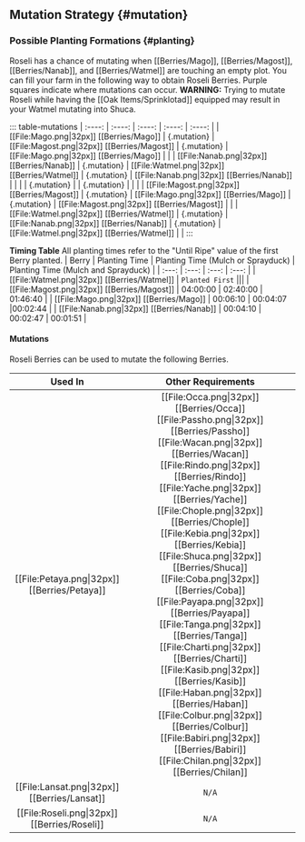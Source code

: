 ## Mutation Strategy {#mutation}

### Possible Planting Formations {#planting}

Roseli has a chance of mutating when [[Berries/Mago]], [[Berries/Magost]], [[Berries/Nanab]], and [[Berries/Watmel]] are touching an empty plot. You can fill your farm in the following way to obtain Roseli Berries. Purple squares indicate where mutations can occur.
**WARNING:** Trying to mutate Roseli while having the [[Oak Items/Sprinklotad]] equipped may result in your Watmel mutating into Shuca.

::: table-mutations
| :----: | :----: | :----: | :----: | :----: |
| [[File:Mago.png\|32px]] [[Berries/Mago]] | {.mutation} | [[File:Magost.png\|32px]] [[Berries/Magost]] | {.mutation} | [[File:Mago.png\|32px]] [[Berries/Mago]] | |
| [[File:Nanab.png\|32px]] [[Berries/Nanab]] | {.mutation} | [[File:Watmel.png\|32px]] [[Berries/Watmel]] | {.mutation} | [[File:Nanab.png\|32px]] [[Berries/Nanab]] | |
|  | {.mutation} |  | {.mutation} |  | |
| [[File:Magost.png\|32px]] [[Berries/Magost]] | {.mutation} | [[File:Mago.png\|32px]] [[Berries/Mago]] | {.mutation} | [[File:Magost.png\|32px]] [[Berries/Magost]] | |
| [[File:Watmel.png\|32px]] [[Berries/Watmel]] | {.mutation} | [[File:Nanab.png\|32px]] [[Berries/Nanab]] | {.mutation} | [[File:Watmel.png\|32px]] [[Berries/Watmel]] | |
:::

**Timing Table**
All planting times refer to the "Until Ripe" value of the first Berry planted.
| Berry                                         | Planting Time | Planting Time (Mulch or Sprayduck)    | Planting Time (Mulch and Sprayduck)   |
| :---:                                         | :---:         | :---:                                 | :---:                                 |
| [[File:Watmel.png\|32px]] [[Berries/Watmel]]  | `Planted First` |||
| [[File:Magost.png\|32px]] [[Berries/Magost]]  | 04:00:00      | 02:40:00                              | 01:46:40                              |
| [[File:Mago.png\|32px]] [[Berries/Mago]]      | 00:06:10      | 00:04:07                              |00:02:44                                |
| [[File:Nanab.png\|32px]] [[Berries/Nanab]]    | 00:04:10      | 00:02:47                              | 00:01:51                                |

#### Mutations
Roseli Berries can be used to mutate the following Berries.

| Used In                                       | Other Requirements |
| :---:                                         | :---: |
| [[File:Petaya.png\|32px]] [[Berries/Petaya]]  | [[File:Occa.png\|32px]] [[Berries/Occa]] [[File:Passho.png\|32px]] [[Berries/Passho]] [[File:Wacan.png\|32px]] [[Berries/Wacan]] [[File:Rindo.png\|32px]] [[Berries/Rindo]] [[File:Yache.png\|32px]] [[Berries/Yache]] [[File:Chople.png\|32px]] [[Berries/Chople]] [[File:Kebia.png\|32px]] [[Berries/Kebia]] [[File:Shuca.png\|32px]] [[Berries/Shuca]] [[File:Coba.png\|32px]] [[Berries/Coba]] [[File:Payapa.png\|32px]] [[Berries/Payapa]] [[File:Tanga.png\|32px]] [[Berries/Tanga]] [[File:Charti.png\|32px]] [[Berries/Charti]] [[File:Kasib.png\|32px]] [[Berries/Kasib]] [[File:Haban.png\|32px]] [[Berries/Haban]] [[File:Colbur.png\|32px]] [[Berries/Colbur]] [[File:Babiri.png\|32px]] [[Berries/Babiri]] [[File:Chilan.png\|32px]] [[Berries/Chilan]] |
| [[File:Lansat.png\|32px]] [[Berries/Lansat]] | `N/A` |
| [[File:Roseli.png\|32px]] [[Berries/Roseli]] | `N/A` |